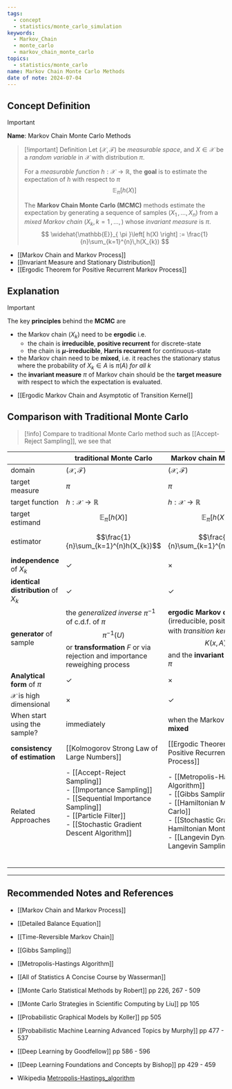 ```yaml
---
tags:
  - concept
  - statistics/monte_carlo_simulation
keywords:
  - Markov_Chain
  - monte_carlo
  - markov_chain_monte_carlo
topics:
  - statistics/monte_carlo
name: Markov Chain Monte Carlo Methods
date of note: 2024-07-04
---
```


## Concept Definition

>[!important]
>**Name**: Markov Chain Monte Carlo Methods

>[!important] Definition
>Let $(\mathcal{X}, \mathscr{F})$ be *measurable space*, and $X \in \mathcal{X}$ be a *random variable* in $\mathcal{X}$ with distribution $\pi$.
>
>For a *measurable function* $h: \mathcal{X} \to \mathbb{R}$, the **goal** is to estimate the expectation of $h$ with respect to $\pi$
>$$
>  \mathbb{E}_{ \pi }\left[ h(X) \right]
>$$
>
>The **Markov Chain Monte Carlo (MCMC)** methods estimate the expectation by generating a sequence of samples $(X_{1} \,{,}\ldots{,}\,X_{n})$ from a *mixed Markov chain* $(X_{k}, k=1 \,{,}\ldots{,}\,)$ whose *invariant measure* is $\pi$.
>$$
>\widehat{\mathbb{E}}_{ \pi }\left[ h(X) \right] := \frac{1}{n}\sum_{k=1}^{n}\,h(X_{k})
>$$

- [[Markov Chain and Markov Process]]
- [[Invariant Measure and Stationary Distribution]]
- [[Ergodic Theorem for Positive Recurrent Markov Process]]

## Explanation

>[!important]
>The key **principles** behind the **MCMC** are
>- the Markov chain $(X_{k})$ need to be **ergodic**  i.e. 
>	- the chain is **irreducible**, **positive recurrent** for discrete-state
>	- the chain is **$\mu$-irreducible**, **Harris recurrent** for continuous-state
>- the Markov chain need to be **mixed**, i.e. it reaches the stationary status where the probability of $X_{k} \in A$ is $\pi(A)$ *for all* $k$
>- the **invariant measure** $\pi$ of Markov chain should be the **target measure** with respect to which the expectation is evaluated.

- [[Ergodic Markov Chain and Asymptotic of Transition Kernel]]


## Comparison with Traditional Monte Carlo


>[!info]
>Compare to traditional Monte Carlo method such as [[Accept-Reject Sampling]], we see that

|                                       | **traditional Monte Carlo**                                                                                                                                                              | **Markov chain Monte Carlo**                                                                                                                                                                               |
| ------------------------------------- | ---------------------------------------------------------------------------------------------------------------------------------------------------------------------------------------- | ---------------------------------------------------------------------------------------------------------------------------------------------------------------------------------------------------------- |
| domain                                | $(\mathcal{X}, \mathscr{F})$                                                                                                                                                             | $(\mathcal{X}, \mathscr{F})$                                                                                                                                                                               |
| target measure                        | $\pi$                                                                                                                                                                                    | $\pi$                                                                                                                                                                                                      |
| target function                       | $h: \mathcal{X} \to \mathbb{R}$                                                                                                                                                          | $h: \mathcal{X} \to \mathbb{R}$                                                                                                                                                                            |
| target estimand                       | $$\mathbb{E}_{ \pi }\left[ h(X) \right]$$                                                                                                                                                | $$\mathbb{E}_{ \pi }\left[ h(X) \right]$$                                                                                                                                                                  |
| estimator                             | $$\frac{1}{n}\sum_{k=1}^{n}h(X_{k})$$                                                                                                                                                    | $$\frac{1}{n}\sum_{k=1}^{n}h(X_{k})$$                                                                                                                                                                      |
| **independence** of $X_{k}$           | $\checkmark$                                                                                                                                                                             | $\times$                                                                                                                                                                                                   |
| **identical distribution** of $X_{k}$ | $\checkmark$                                                                                                                                                                             | $\checkmark$                                                                                                                                                                                               |
| **generator** of sample               | the *generalized inverse* $\pi^{-1}$ of c.d.f. of $\pi$ $$\pi^{-1}(U)$$ or **transformation** $F$ or via rejection and importance reweighing process                                     | **ergodic Markov chain** (irreducible, positive) $(X_{k})$ with *transition kernel* $$K(x, A)$$ and the **invariant measure** is $\pi$                                                                     |
| **Analytical form** of $\pi$          | $\checkmark$                                                                                                                                                                             | $\times$                                                                                                                                                                                                   |
| $\mathcal{X}$ is high dimensional     | $\times$                                                                                                                                                                                 | $\checkmark$                                                                                                                                                                                               |
| When start using the sample?          | immediately                                                                                                                                                                              | when the Markov chain is **mixed**                                                                                                                                                                         |
| **consistency of estimation**         | [[Kolmogorov Strong Law of Large Numbers]]                                                                                                                                               | [[Ergodic Theorem for Positive Recurrent Markov Process]]                                                                                                                                                  |
| Related Approaches                    | - [[Accept-Reject Sampling]]<br>- [[Importance Sampling]]<br>- [[Sequential Importance Sampling]]<br>- [[Particle Filter]]<br>- [[Stochastic Gradient Descent Algorithm]]<br><br><br><br> | - [[Metropolis-Hastings Algorithm]]<br>- [[Gibbs Sampling]]<br>- [[Hamiltonian Monte Carlo]]<br>- [[Stochastic Gradient Hamiltonian Monte Carlo]]<br>- [[Langevin Dynamics and Langevin Sampling]]<br><br> |
|                                       |                                                                                                                                                                                          |                                                                                                                                                                                                            |





-----------
##  Recommended Notes and References


- [[Markov Chain and Markov Process]]
- [[Detailed Balance Equation]]
- [[Time-Reversible Markov Chain]]

- [[Gibbs Sampling]]
- [[Metropolis-Hastings Algorithm]]

- [[All of Statistics A Concise Course by Wasserman]]
- [[Monte Carlo Statistical Methods by Robert]] pp 226, 267 - 509
- [[Monte Carlo Strategies in Scientific Computing by Liu]] pp 105

- [[Probabilistic Graphical Models by Koller]] pp 505
- [[Probabilistic Machine Learning Advanced Topics by Murphy]] pp 477 - 537
- [[Deep Learning by Goodfellow]] pp 586 - 596
- [[Deep Learning Foundations and Concepts by Bishop]] pp 429 - 459

- Wikipedia [Metropolis-Hastings_algorithm](https://en.wikipedia.org/wiki/Metropolis%E2%80%93Hastings_algorithm)